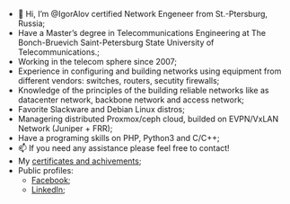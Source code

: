 - 👋 Hi, I’m @IgorAlov certified Network Engeneer from St.-Ptersburg, Russia;
- Have a Master’s degree in Telecommunications Engineering at The Bonch-Bruevich Saint-Petersburg State University of Telecommunications.;
- Working in the telecom sphere since 2007;
- Experience in configuring and building networks using equipment from different vendors: switches, routers, secutity firewalls;
- Knowledge of the principles of the building reliable networks like as datacenter network, backbone network and access network;
- Favorite Slackware and Debian Linux distros;
- Managering distributed Proxmox/ceph cloud, builded on EVPN/VxLAN Network (Juniper + FRR);
- Have a programing skills on PHP, Python3 and C/C++;
- 📫 If you need any assistance please feel free to contact!
- My [certificates and achivements](https://drive.google.com/drive/folders/1aU8dZ-ih6sJs2zlvBQsicuawsRTnpaDN);
- Public profiles:
  * [Facebook](https://facebook.com/igor.alov);  
  * [LinkedIn](https://www.linkedin.com/in/igoralov/);
